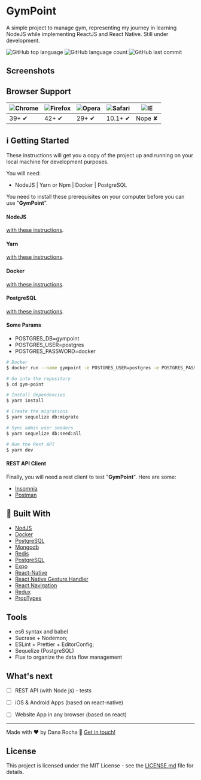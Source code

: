 <h1>
  GymPoint
</h1>

 A simple project to manage gym, representing my journey in learning NodeJS while implementing ReactJS and React Native. Still under development.
 
 <p>
   <img alt="GitHub top language" src="https://img.shields.io/github/languages/top/danarocha-br/gym-point?style=for-the-badge">
   <img alt="GitHub language count" src="https://img.shields.io/github/languages/top/danarocha-br/gym-point?style=for-the-badge">
   <img alt="GitHub last commit" src="https://img.shields.io/github/last-commit/danarocha-br/gym-point?style=for-the-badge">
</p>


## Screenshots


## Browser Support

| ![Chrome](https://cloud.githubusercontent.com/assets/398893/3528328/23bc7bc4-078e-11e4-8752-ba2809bf5cce.png) | ![Firefox](https://cloud.githubusercontent.com/assets/398893/3528329/26283ab0-078e-11e4-84d4-db2cf1009953.png) | ![Opera](https://cloud.githubusercontent.com/assets/398893/3528330/27ec9fa8-078e-11e4-95cb-709fd11dac16.png) | ![Safari](https://cloud.githubusercontent.com/assets/398893/3528331/29df8618-078e-11e4-8e3e-ed8ac738693f.png) | ![IE](https://cloud.githubusercontent.com/assets/398893/3528325/20373e76-078e-11e4-8e3a-1cb86cf506f0.png) |
| ------------------------------------------------------------------------------------------------------------- | -------------------------------------------------------------------------------------------------------------- | ------------------------------------------------------------------------------------------------------------ | ------------------------------------------------------------------------------------------------------------- | --------------------------------------------------------------------------------------------------------- |
| 39+ ✔                                                                                                         | 42+ ✔                                                                                                          | 29+ ✔                                                                                                        | 10.1+ ✔                                                                                                       | Nope ✘                                                                                                    |

## :information_source: Getting Started

These instructions will get you a copy of the project up and running on your local machine for development purposes.

You will need:

- NodeJS | Yarn or Npm | Docker | PostgreSQL


You need to install these prerequisites on your computer before you can use "**GymPoint**".

<h4>NodeJS</h4> <a href="https://nodejs.org/en/download/package-manager/" target="_blank">with these instructions</a>.

<h4>Yarn</h4> <a href="https://yarnpkg.com/en/docs/getting-started" target="_blank">with these instructions</a>.

<h4>Docker</h4> <a href="https://www.docker.com/get-started" target="_blank">with these instructions</a>.

<h4>PostgreSQL</h4> <a href="https://hub.docker.com/_/postgres" target="_blank">with these instructions</a>.

<h4>Some Params</h4>

<ul>
  <li>POSTGRES_DB=gympoint</li>
  <li>POSTGRES_USER=postgres</li>
  <li>POSTGRES_PASSWORD=docker</li>
</ul>

```bash
# Docker
$ docker run --name gympoint -e POSTGRES_USER=postgres -e POSTGRES_PASSWORD=docker -p 5432:5432 -d postgres

# Go into the repository
$ cd gym-point

# Install dependencies
$ yarn install

# Create the migrations
$ yarn sequelize db:migrate 

# Sync admin user seeders
$ yarn sequelize db:seed:all

# Run the Rest API
$ yarn dev

```

<h4>REST API Client</h4>

Finally, you will need a rest client to test "**GymPoint**". Here are some:

<ul>
  <li><a href="https://insomnia.rest/" target="_blank">Insomnia</a></li>
  <li><a href="https://www.getpostman.com/" target="_blank">Postman</a></li>
</ul>



## :rocket: Built With
-  [NodJS](https://nodejs.org/en/)
-  [Docker](https://www.docker.com/)
-  [PostgreSQL](https://www.postgresql.org/)
-  [Mongodb](https://mongodb.com)
-  [Redis](https://redis.io/)
-  [PostgreSQL](https://www.postgresql.org/)
-  [Expo](https://expo.io/)
-  [React-Native](https://facebook.github.io/react-native/)
-  [React Native Gesture Handler](https://kmagiera.github.io/react-native-gesture-handler/)
-  [React Navigation](https://reactnavigation.org/)
-  [Redux](https://redux.js.org/)
-  [PropTypes](https://github.com/facebook/prop-types)



## Tools

<ul>
  <li>es6 syntax and babel</li>
  <li>Sucrase + Nodemon;</li>
  <li>ESLint + Prettier + EditorConfig;</li>
  <li>Sequelize (PostgreSQL)</li>
  <li>Flux to organize the data flow management</li>
</ul>

## What's next

- [ ] REST API (with Node js) - tests
- [ ] iOS & Android Apps (based on react-native)
- [ ] Website App in any browser (based on react)



---

Made with ♥ by Dana Rocha :wave: [Get in touch!](https://www.linkedin.com/in/danarocha/)

## License

This project is licensed under the MIT License - see the <a href="" target="_blank">LICENSE.md</a> file for details.
